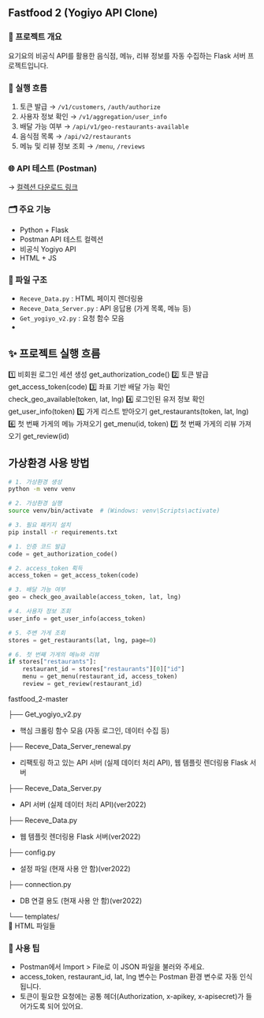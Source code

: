 ## Fastfood 2 (Yogiyo API Clone)

### 📌 프로젝트 개요
요기요의 비공식 API를 활용한 음식점, 메뉴, 리뷰 정보를 자동 수집하는 Flask 서버 프로젝트입니다.

### 🧭 실행 흐름

1. 토큰 발급 → `/v1/customers`, `/auth/authorize`
2. 사용자 정보 확인 → `/v1/aggregation/user_info`
3. 배달 가능 여부 → `/api/v1/geo-restaurants-available`
4. 음식점 목록 → `/api/v2/restaurants`
5. 메뉴 및 리뷰 정보 조회 → `/menu`, `/reviews`


### 🌐 API 테스트 (Postman)
→ [컬렉션 다운로드 링크]()

### 🗂️ 주요 기능
- Python + Flask
- Postman API 테스트 컬렉션
- 비공식 Yogiyo API
- HTML + JS 

### 📂 파일 구조
- `Receve_Data.py` : HTML 페이지 렌더링용
- `Receve_Data_Server.py` : API 응답용 (가게 목록, 메뉴 등)
- `Get_yogiyo_v2.py` : 요청 함수 모음
-
## ✨ 프로젝트 실행 흐름
1️⃣	비회원 로그인 세션 생성	get_authorization_code()
2️⃣	토큰 발급	get_access_token(code)
3️⃣	좌표 기반 배달 가능 확인	check_geo_available(token, lat, lng)
4️⃣	로그인된 유저 정보 확인	get_user_info(token)
5️⃣	가게 리스트 받아오기	get_restaurants(token, lat, lng)
6️⃣	첫 번째 가게의 메뉴 가져오기	get_menu(id, token)
7️⃣	첫 번째 가게의 리뷰 가져오기	get_review(id)

## 가상환경 사용 방법

```bash
# 1. 가상환경 생성
python -m venv venv

# 2. 가상환경 실행
source venv/bin/activate  # (Windows: venv\Scripts\activate)

# 3. 필요 패키지 설치
pip install -r requirements.txt
````

```python
# 1. 인증 코드 발급
code = get_authorization_code()

# 2. access_token 획득
access_token = get_access_token(code)

# 3. 배달 가능 여부
geo = check_geo_available(access_token, lat, lng)

# 4. 사용자 정보 조회
user_info = get_user_info(access_token)

# 5. 주변 가게 조회
stores = get_restaurants(lat, lng, page=0)

# 6. 첫 번째 가게의 메뉴와 리뷰
if stores["restaurants"]:
    restaurant_id = stores["restaurants"][0]["id"]
    menu = get_menu(restaurant_id, access_token)
    review = get_review(restaurant_id)
 ```

fastfood_2-master

├── Get_yogiyo_v2.py      
-  핵심 크롤링 함수 모음 (자동 로그인, 데이터 수집 등)

├── Receve_Data_Server_renewal.py  
- 리팩토링 하고 있는 API 서버 (실제 데이터 처리 API), 웹 템플릿 렌더링용 Flask 서버

├── Receve_Data_Server.py 
- API 서버 (실제 데이터 처리 API)(ver2022)

├── Receve_Data.py         
 - 웹 템플릿 렌더링용 Flask 서버(ver2022)

├── config.py             
 - 설정 파일 (현재 사용 안 함)(ver2022)

├── connection.py         
 - DB 연결 용도 (현재 사용 안 함)(ver2022)

└── templates/            
 📄 HTML 파일들



### 🔧 사용 팁
- Postman에서 Import > File로 이 JSON 파일을 불러와 주세요.
- access_token, restaurant_id, lat, lng 변수는 Postman 환경 변수로 자동 인식됩니다.
- 토큰이 필요한 요청에는 공통 헤더(Authorization, x-apikey, x-apisecret)가 들어가도록 되어 있어요.